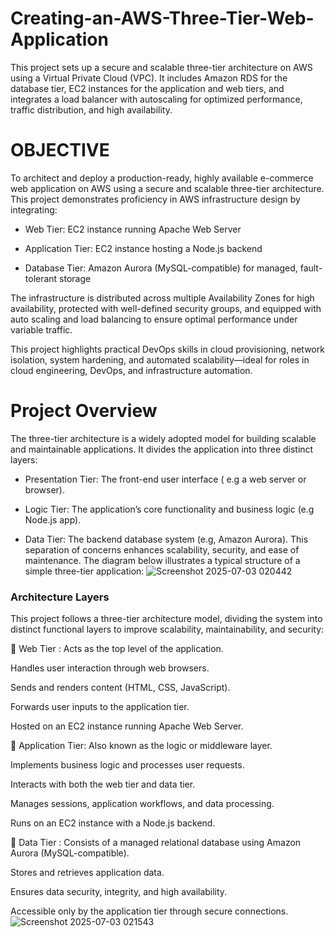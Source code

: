 # Creating-an-AWS-Three-Tier-Web-Application
This project sets up a secure and scalable three-tier architecture on AWS using a Virtual Private Cloud (VPC). It includes Amazon RDS for the database tier, EC2 instances for the application and web tiers, and integrates a load balancer with autoscaling for optimized performance, traffic distribution, and high availability.

# OBJECTIVE 
To architect and deploy a production-ready, highly available e-commerce web application on AWS using a secure and scalable three-tier architecture. This project demonstrates proficiency in AWS infrastructure design by integrating:

- Web Tier: EC2 instance running Apache Web Server

- Application Tier: EC2 instance hosting a Node.js backend

- Database Tier: Amazon Aurora (MySQL-compatible) for managed, fault-tolerant storage

The infrastructure is distributed across multiple Availability Zones for high availability, protected with well-defined security groups, and equipped with auto scaling and load balancing to ensure optimal performance under variable traffic.

This project highlights practical DevOps skills in cloud provisioning, network isolation, system hardening, and automated scalability—ideal for roles in cloud engineering, DevOps, and infrastructure automation.  


# Project Overview
The three-tier architecture is a widely adopted model for building scalable and maintainable applications. It divides the application into three distinct layers:

- Presentation Tier: The front-end user interface ( e.g a web server or browser).

- Logic Tier: The application’s core functionality and business logic (e.g Node.js app).

- Data Tier: The backend database system (e.g, Amazon Aurora).
This separation of concerns enhances scalability, security, and ease of maintenance. The diagram below illustrates a typical structure of a simple three-tier application: 
![Screenshot 2025-07-03 020442](https://github.com/user-attachments/assets/786dd489-fb05-49f8-8585-d3b7381ab278)

### Architecture Layers
This project follows a three-tier architecture model, dividing the system into distinct functional layers to improve scalability, maintainability, and security:

🔹 Web Tier :
Acts as the top level of the application.

Handles user interaction through web browsers.

Sends and renders content (HTML, CSS, JavaScript).

Forwards user inputs to the application tier.

Hosted on an EC2 instance running Apache Web Server.


🔹 Application Tier:
Also known as the logic or middleware layer.

Implements business logic and processes user requests.

Interacts with both the web tier and data tier.

Manages sessions, application workflows, and data processing.

Runs on an EC2 instance with a Node.js backend.

🔹 Data Tier :
Consists of a managed relational database using Amazon Aurora (MySQL-compatible).

Stores and retrieves application data.

Ensures data security, integrity, and high availability.

Accessible only by the application tier through secure connections.
![Screenshot 2025-07-03 021543](https://github.com/user-attachments/assets/32c76434-59c0-4640-99d2-5938fcd6ee0b)


